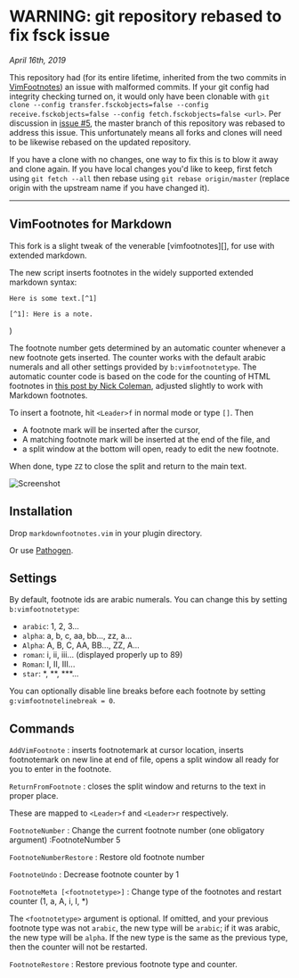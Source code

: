 # WARNING: git repository rebased to fix fsck issue

_April 16th, 2019_

This repository had (for its entire lifetime, inherited from the two commits in [VimFootnotes](https://github.com/vim-scripts/VimFootnotes)) an issue with malformed commits. If your git config had integrity checking turned on, it would only have been clonable with `git clone --config transfer.fsckobjects=false --config receive.fsckobjects=false --config fetch.fsckobjects=false <url>`. Per discussion in [issue #5](https://github.com/vim-pandoc/vim-markdownfootnotes/issues/5), the master branch of this repository was rebased to address this issue. This unfortunately means all forks and clones will need to be likewise rebased on the updated repository.

If you have a clone with no changes, one way to fix this is to blow it away and clone again. If you have local changes you'd like to keep, first fetch using `git fetch --all` then rebase using `git rebase origin/master` (replace origin with the upstream name if you have changed it).

----

## VimFootnotes for Markdown

This fork is a slight tweak of the venerable [vimfootnotes][], for use
with extended markdown.

The new script inserts footnotes in the widely supported extended markdown
syntax:

~~~
Here is some text.[^1]

[^1]: Here is a note.
~~~
)

The footnote number gets determined by an automatic counter whenever a new
footnote gets inserted. The counter works with the default arabic numerals
and all other settings provided by `b:vimfootnotetype`. The automatic counter
code is based on the code for the counting of HTML footnotes in [this post by
Nick Coleman][3], adjusted slightly to work with Markdown footnotes.

To insert a footnote, hit `<Leader>f` in normal mode or type `[]`. Then

- A footnote mark will be inserted after the cursor,
- A matching footnote mark will be inserted at the end of the file, and
- a split window at the bottom will open, ready to edit the new footnote.

When done, type `ZZ` to close the split and return to the main text.

![Screenshot][5]

## Installation

Drop `markdownfootnotes.vim` in your plugin directory.

Or use [Pathogen][6].

## Settings

By default, footnote ids are arabic numerals. You can change this by
setting `b:vimfootnotetype`:

+	`arabic`: 1, 2, 3...
+	`alpha`:  a, b, c, aa, bb..., zz, a...
+   `Alpha`:  A, B, C, AA, BB..., ZZ, A...
+   `roman`:  i, ii, iii... (displayed properly up to 89)
+   `Roman`:  I, II, III...
+   `star`:   \*, \*\*, \*\*\*...

You can optionally disable line breaks before each footnote by setting `g:vimfootnotelinebreak = 0`.

## Commands

`AddVimFootnote`
 :  inserts footnotemark at cursor location, inserts footnotemark on new
    line at end of file, opens a split window all ready for you to enter in
    the footnote.

`ReturnFromFootnote`
 :  closes the split window and returns to the text in proper place.

These are mapped to `<Leader>f` and `<Leader>r` respectively.

`FootnoteNumber`
 :  Change the current footnote number (one obligatory argument)
    :FootnoteNumber 5

`FootnoteNumberRestore`
 :  Restore old footnote number

`FootnoteUndo`
 :  Decrease footnote counter by 1

`FootnoteMeta [<footnotetype>]`
 :  Change type of the footnotes and restart counter (1, a, A, i, I, *)

The `<footnotetype>` argument is optional. If omitted, and your previous
footnote type was not `arabic`, the new type will be `arabic`; if it was
arabic, the new type will be `alpha`. If the new type is the same as the
previous type, then the counter will not be restarted.


`FootnoteRestore`
  : Restore previous footnote type and counter.

[1]: https://github.com/vim-pandoc/vim-markdownfootnotes/
[2]: http://www.vim.org/scripts/script.php?script_id=431
[3]: http://www.nickcoleman.org/blog/index.cgi?post=footnotevim%21201102211201%21programming
[5]: https://raw.github.com/vim-pandoc/vim-markdownfootnotes/master/footnotes.png
[6]: https://github.com/tpope/vim-pathogen
